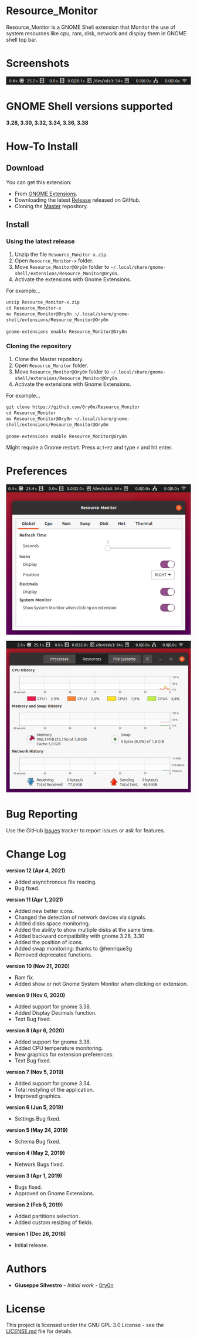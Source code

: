 # Resource_Monitor
Resource_Monitor is a GNOME Shell extension that Monitor the use of system resources like cpu, ram, disk, network and display them in GNOME shell top bar.

# Screenshots
![](https://github.com/0ry0n/Resource_Monitor/blob/master/main.png)

# GNOME Shell versions supported
**3.28, 3.30, 3.32, 3.34, 3.36, 3.38**

# How-To Install
## Download
You can get this extension:

- From [GNOME Extensions](https://extensions.gnome.org/extension/1634/resource-monitor/).
- Downloading the latest [Release](https://github.com/0ry0n/Resource_Monitor/releases) released on GitHub.
- Cloning the [Master](https://github.com/0ry0n/Resource_Monitor/tree/master) repository.
## Install
### Using the latest release
1. Unzip the file `Resource_Monitor-x.zip`.
2. Open `Resource_Monitor-x` folder.
3. Move `Resource_Monitor@Ory0n` folder to `~/.local/share/gnome-shell/extensions/Resource_Monitor@Ory0n`.
4. Activate the extensions with Gnome Extensions.

For example...
```
unzip Resource_Monitor-x.zip
cd Resource_Monitor-x
mv Resource_Monitor@Ory0n ~/.local/share/gnome-shell/extensions/Resource_Monitor@Ory0n

gnome-extensions enable Resource_Monitor@Ory0n
```

### Cloning the repository
1. Clone the Master repository.
2. Open `Resource_Monitor` folder.
3. Move `Resource_Monitor@Ory0n` folder to `~/.local/share/gnome-shell/extensions/Resource_Monitor@Ory0n`.
4. Activate the extensions with Gnome Extensions.

For example...
```
git clone https://github.com/0ry0n/Resource_Monitor
cd Resource_Monitor
mv Resource_Monitor@Ory0n ~/.local/share/gnome-shell/extensions/Resource_Monitor@Ory0n

gnome-extensions enable Resource_Monitor@Ory0n
```
Might require a Gnome restart. Press `ALT+F2` and type `r` and hit enter.

# Preferences
![](https://github.com/0ry0n/Resource_Monitor/blob/master/settings.png)

![](https://github.com/0ry0n/Resource_Monitor/blob/master/system-monitor.png)

# Bug Reporting
Use the GitHub [Issues](https://github.com/0ry0n/Resource_Monitor/issues) tracker to report issues or ask for features.

# Change Log
**version 12 (Apr 4, 2021)**
- Added asynchronous file reading.
- Bug fixed.

**version 11 (Apr 1, 2021)**
- Added new better icons.
- Changed the detection of network devices via signals.
- Added disks space monitoring.
- Added the ability to show multiple disks at the same time.
- Added backward compatibility with gnome 3.28, 3.30
- Added the position of icons.
- Added swap monitoring: thanks to @henrique3g
- Removed deprecated functions.

**version 10 (Nov 21, 2020)**
- Ram fix.
- Added show or not Gnome System Monitor when clicking on extension.

**version 9 (Nov 6, 2020)**
- Added support for gnome 3.38.
- Added Display Decimals function.
- Text Bug fixed.

**version 8 (Apr 6, 2020)**
- Added support for gnome 3.36.
- Added CPU temperature monitoring.
- New graphics for extension preferences.
- Text Bug fixed.

**version 7 (Nov 5, 2019)**
- Added support for gnome 3.34.
- Total restyling of the application.
- Improved graphics.

**version 6 (Jun 5, 2019)**
- Settings Bug fixed.

**version 5 (May 24, 2019)**
- Schema Bug fixed.

**version 4 (May 2, 2019)**
- Network Bugs fixed.

**version 3 (Apr 1, 2019)**
- Bugs fixed.
- Approved on Gnome Extensions.

**version 2 (Feb 5, 2019)**
- Added partitions selection.
- Added custom resizing of fields.

**version 1 (Dec 26, 2018)**
- Initial release.

# Authors
- **Giuseppe Silvestro** - *Initial work* - [0ry0n](https://github.com/0ry0n)

# License
This project is licensed under the GNU GPL-3.0 License - see the [LICENSE.md](https://github.com/0ry0n/Resource_Monitor/blob/master/LICENSE) file for details.
